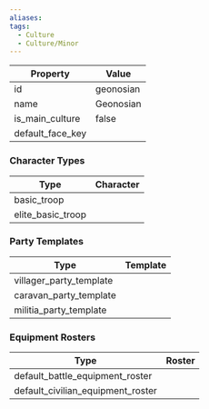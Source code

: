 ```yaml
---
aliases: 
tags:
  - Culture
  - Culture/Minor
---
```


| Property         | Value     |
| ---------------- | --------- |
| id               | geonosian |
| name             | Geonosian |
| is_main_culture  | false     |
| default_face_key |           |

### Character Types
| Type              | Character |
| ----------------- | --------- |
| basic_troop       |           |
| elite_basic_troop |           |

### Party Templates
| Type                    | Template |
| ----------------------- | -------- |
| villager_party_template |          |
| caravan_party_template  |          |
| militia_party_template  |          |

### Equipment Rosters
| Type                              | Roster |
| --------------------------------- | ------ |
| default_battle_equipment_roster   |        |
| default_civilian_equipment_roster |        |